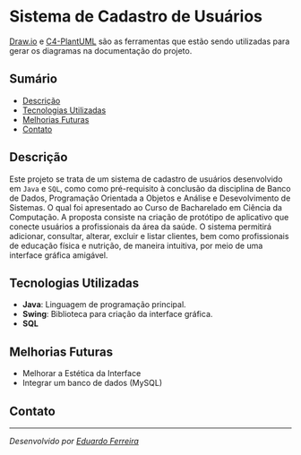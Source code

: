 # Sistema de Cadastro de Usuários 

[Draw.io](https://app.diagrams.net/) e [C4-PlantUML](https://www.plantuml.com/plantuml/uml/SyfFKj2rKt3CoKnELR1Io4ZDoSa70000) são as ferramentas que estão sendo utilizadas para gerar os diagramas na documentação do projeto.

## Sumário
+ [Descrição](#descrição)
+ [Tecnologias Utilizadas](#tecnologias-utilizadas)
+ [Melhorias Futuras](#melhorias-futuras)
+ [Contato](#contato)

## Descrição

Este projeto se trata de um sistema de cadastro de usuários desenvolvido em `Java` e `SQL`, como como pré-requisito
 à conclusão da disciplina de Banco de Dados, Programação Orientada a Objetos e Análise e Desevolvimento de Sistemas. O qual foi apresentado ao Curso de Bacharelado em Ciência da Computação. A proposta consiste na criação de protótipo de aplicativo que conecte usuários a profissionais da área da saúde. O sistema permitirá adicionar, consultar, alterar, excluir e listar clientes, bem como profissionais de educação física e nutrição, de maneira intuitiva, por meio de uma interface gráfica amigável.

## Tecnologias Utilizadas

- **Java**: Linguagem de programação principal.
- **Swing**: Biblioteca para criação da interface gráfica.
- **SQL**

## Melhorias Futuras

- Melhorar a Estética da Interface
- Integrar um banco de dados (MySQL)

## Contato
---
*Desenvolvido por [Eduardo Ferreira](https://www.linkedin.com/in/eduardo-ferreira-93781729b/)*
